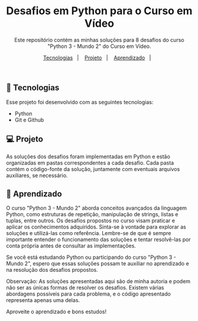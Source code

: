 <h1 align="center"> Desafios em Python para o Curso em Vídeo </h1>

<p align="center">
Este repositório contém as minhas soluções para 8 desafios do curso "Python 3 - Mundo 2" do Curso em Vídeo.

<p align="center">
  <a href="#-tecnologias">Tecnologias</a>&nbsp;&nbsp;&nbsp;|&nbsp;&nbsp;&nbsp;
  <a href="#-projeto">Projeto</a>&nbsp;&nbsp;&nbsp;|&nbsp;&nbsp;&nbsp;
  <a href="#-aprendizado">Aprendizado</a>&nbsp;&nbsp;&nbsp;|&nbsp;&nbsp;&nbsp;
 
</p>


<br>

<p align="center">
</p>

## 🚀 Tecnologias

Esse projeto foi desenvolvido com as seguintes tecnologias:

- Python
- Git e Github

## 💻 Projeto

As soluções dos desafios foram implementadas em Python e estão organizadas em pastas correspondentes a cada desafio. Cada pasta contém o código-fonte da solução, juntamente com eventuais arquivos auxiliares, se necessário.

## 📝 Aprendizado
O curso "Python 3 - Mundo 2" aborda conceitos avançados da linguagem Python, como estruturas de repetição, manipulação de strings, listas e tuplas, entre outros. Os desafios propostos no curso visam praticar e aplicar os conhecimentos adquiridos.
Sinta-se à vontade para explorar as soluções e utilizá-las como referência. Lembre-se de que é sempre importante entender o funcionamento das soluções e tentar resolvê-las por conta própria antes de consultar as implementações.

Se você está estudando Python ou participando do curso "Python 3 - Mundo 2", espero que essas soluções possam te auxiliar no aprendizado e na resolução dos desafios propostos.

Observação: As soluções apresentadas aqui são de minha autoria e podem não ser as únicas formas de resolver os desafios. Existem várias abordagens possíveis para cada problema, e o código apresentado representa apenas uma delas.

Aproveite o aprendizado e bons estudos!
